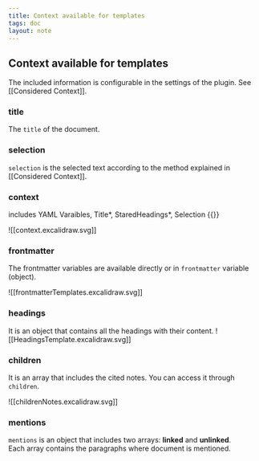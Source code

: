 ```yaml
---
title: Context available for templates
tags: doc
layout: note 
---
```


## Context available for templates 

The included information is configurable in the settings of the plugin. See [[Considered Context]].

### title
The `title` of the document.  

### selection 
`selection` is the selected text according to the method explained in [[Considered Context]].

### context 
includes YAML Varaibles, Title*, StaredHeadings*, Selection {{}}

![[context.excalidraw.svg]]
### frontmatter
The frontmatter variables are available directly or in `frontmatter`  variable (object). 

![[frontmatterTemplates.excalidraw.svg]]
### headings
It is an object that contains all the headings with their content.
![[HeadingsTemplate.excalidraw.svg]]

### children
It is an array that includes the cited notes. You can access it through `children`.

![[childrenNotes.excalidraw.svg]]

### mentions
`mentions` is an object that includes two arrays: **linked** and **unlinked**.  
Each array contains the paragraphs where document is mentioned. 

